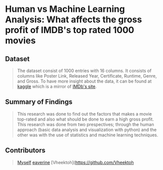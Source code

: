 # Human vs Machine Learning Analysis: What affects the gross profit of IMDB's top rated 1000 movies


## Dataset

> The dataset consist of 1000 entries with 16 columns. It consists of columns like Poster Link, Released Year, Certificate, Runtime, Genre, and Gross. To have more insight about the data, it can be found at [kaggle](https://www.kaggle.com/datasets/harshitshankhdhar/imdb-dataset-of-top-1000-movies-and-tv-shows) which is a mirror of [IMDb's site](https://www.imdb.com/search/title/?groups=top_1000&sort=user_rating,desc&count=100&view=advanced).   


## Summary of Findings

> This research was done to find out the factors that makes a movie top-rated and also what should be done to earn a high gross profit. This research was done from two prespectives; through the human approach (basic data analysis and visualization with python) and the other was with the use of statistics and machine learning techniques.

## Contributors
>[Myself](https://github.com/EzeXavier01)
>[eaverine](https://github.com/eaverine)
>[Vheektoh](https://github.com/Vheektoh
